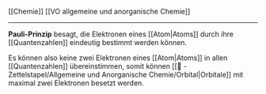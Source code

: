 [[Chemie]] [[VO allgemeine und anorganische Chemie]] 

---

 **Pauli-Prinzip** besagt, die Elektronen eines [[Atom|Atoms]] durch ihre [[Quantenzahlen]] eindeutig bestimmt werden können.

Es können also keine zwei Elektronen eines [[Atom|Atoms]] in allen [[Quantenzahlen]] übereinstimmen, somit können [[📄 - Zettelstapel/Allgemeine und Anorganische Chemie/Orbital|Orbitale]] mit maximal zwei Elektronen besetzt werden.
